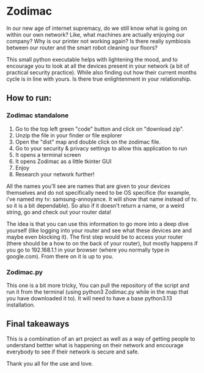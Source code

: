 # Zodimac
In our new age of internet supremacy, do we still know what is going on within our own network? Like, what machines are actually enjoying our company? Why is our printer not working again? Is there really symbiosis between our router and the smart robot cleaning our floors? 

This small python executable helps with lightening the mood, and to encourage you to look at all the devices present in your network (a bit of practical security practice). While also finding out how their current months cycle is in line with yours. Is there true enlightenment in your relationship. 

## How to run:
### Zodimac standalone
1. Go to the top left green "code" button and click on "download zip".
2. Unzip the file in your finder or file explorer
3. Open the "dist" map and double click on the zodimac file.
4. Go to your security & privacy settings to allow this application to run
5. It opens a terminal screen
6. It opens Zodimac as a little tkinter GUI
7. Enjoy
8. Research your network further!

All the names you'll see are names that are given to your devices themselves and do not specifically need to be OS specifice (for example, i've named my tv: samsung-annoyance. It will show that name instead of tv. so it is a bit dependable). So also if it doesn't return a name, or a weird string, go and check out your router data!

The idea is that you can use this information to go more into a deep dive yourself (like logging into your router and see what these devices are and maybe even blocking it). The first step would be to access your router (there should be a how to on the back of your router), but mostly happens if you go to 192.168.1.1 in your browser (where you normally type in google.com). From there on it is up to you. 

### Zodimac.py
This one is a bit more tricky, You can pull the repository of the script and run it from the terminal (using python3 Zodimac.py while in the map that you have downloaded it to). It will need to have a base python3.13 installation. 

## Final takeaways
This is a combination of an art project as well as a way of getting people to understand bettter what is happening on their network and encourage everybody to see if their network is secure and safe. 

Thank you all for the use and love.
